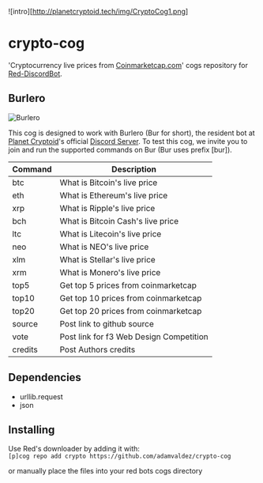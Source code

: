 ![intro][http://planetcryptoid.tech/img/CryptoCog1.png]

# crypto-cog
'Cryptocurrency live prices from [Coinmarketcap.com](https://www.coinmarketcap.com)' cogs repository for [Red-DiscordBot](https://github.com/Twentysix26/Red-DiscordBot).

## Burlero
![Burlero](http://planetcryptoid.tech/img/burlero.png)

This cog is designed to work with Burlero (Bur for short), the resident bot at [Planet Cryptoid](https://www.planetcryptoid.tech)'s official [Discord Server](https://discordapp.com/invite/uvfNm2d). To test this cog, we invite you to join and run the supported commands on Bur (Bur uses prefix [bur]).

Command | Description
------- | ----------------------------------------- |
btc     | What is Bitcoin's live price
eth     | What is Ethereum's live price
xrp     | What is Ripple's live price
bch     | What is Bitcoin Cash's live price
ltc     | What is Litecoin's live price
neo     | What is NEO's live price
xlm     | What is Stellar's live price
xrm     | What is Monero's live price
top5    | Get top 5 prices from coinmarketcap
top10   | Get top 10 prices from coinmarketcap
top20   | Get top 20 prices from coinmarketcap
source  | Post link to github source
vote    | Post link for f3 Web Design Competition
credits | Post Authors credits

## Dependencies
- urllib.request
- json

## Installing
Use Red's downloader by adding it with:  
`[p]cog repo add crypto https://github.com/adamvaldez/crypto-cog`

or manually place the files into your red bots cogs directory
